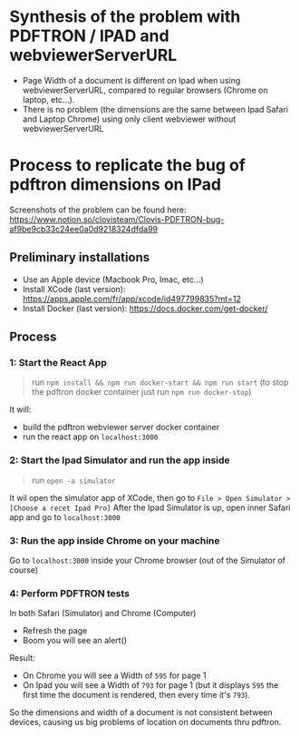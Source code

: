 # Synthesis of the problem with PDFTRON / IPAD and webviewerServerURL

- Page Width of a document is different on Ipad when using webviewerServerURL, compared to regular browsers (Chrome on laptop, etc...).
- There is no problem (the dimensions are the same between Ipad Safari and Laptop Chrome) using only client webviewer without webviewerServerURL


# Process to replicate the bug of pdftron dimensions on IPad

Screenshots of the problem can be found here: https://www.notion.so/clovisteam/Clovis-PDFTRON-bug-af9be9cb33c24ee0a0d9218324dfda99

## Preliminary installations

- Use an Apple device (Macbook Pro, Imac, etc...)
- Install XCode (last version): https://apps.apple.com/fr/app/xcode/id497799835?mt=12
- Install Docker (last version): https://docs.docker.com/get-docker/
## Process
### 1: Start the React App
> run `npm install && npm run docker-start && npm run start`
(to stop the pdftron docker container just run `npm run docker-stop`)

It will:
- build the pdftron webviewer server docker container
- run the react app on `localhost:3000`

### 2: Start the Ipad Simulator and run the app inside
> run `open -a simulator`

It wil open the simulator app of XCode, then go to `File > Open Simulator > [Choose a recet Ipad Pro]`
After the Ipad Simulator is up, open inner Safari app and go to `localhost:3000`

### 3: Run the app inside Chrome on your machine
Go to `localhost:3000` inside your Chrome browser (out of the Simulator of course)

### 4: Perform PDFTRON tests

In both Safari (Simulator) and Chrome (Computer)

- Refresh the page
- Boom you will see an alert()

Result:
- On Chrome you will see a Width of `595` for page 1
- On Ipad you will see a Width of `793` for page 1 (but it displays `595` the first time the document is rendered, then every time it's `793`).

So the dimensions and width of a document is not consistent between devices, causing us big problems of location on documents thru pdftron.
